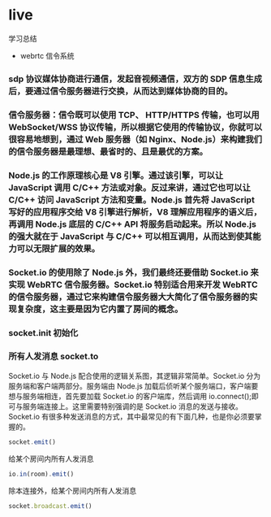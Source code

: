 # live

学习总结

- webrtc 信令系统

### sdp 协议媒体协商进行通信，发起音视频通信，双方的 SDP 信息生成后，要通过信令服务器进行交换，从而达到媒体协商的目的。

### 信令服务器：信令既可以使用 TCP、 HTTP/HTTPS 传输，也可以用 WebSocket/WSS 协议传输，所以根据它使用的传输协议，你就可以很容易地想到，通过 Web 服务器（如 Nginx、Node.js）来构建我们的信令服务器是最理想、最省时的、且是最优的方案。

### Node.js 的工作原理核心是 V8 引擎。通过该引擎，可以让 JavaScript 调用 C/C++ 方法或对象。反过来讲，通过它也可以让 C/C++ 访问 JavaScript 方法和变量。Node.js 首先将 JavaScript 写好的应用程序交给 V8 引擎进行解析，V8 理解应用程序的语义后，再调用 Node.js 底层的 C/C++ API 将服务启动起来。所以 Node.js 的强大就在于 JavaScript 与 C/C++ 可以相互调用，从而达到使其能力可以无限扩展的效果。

### Socket.io 的使用除了 Node.js 外，我们最终还要借助 Socket.io 来实现 WebRTC 信令服务器。Socket.io 特别适合用来开发 WebRTC 的信令服务器，通过它来构建信令服务器大大简化了信令服务器的实现复杂度，这主要是因为它内置了房间的概念。

### socket.init 初始化

### 所有人发消息 socket.to

Socket.io 与 Node.js 配合使用的逻辑关系图，其逻辑非常简单。Socket.io 分为服务端和客户端两部分。服务端由 Node.js 加载后侦听某个服务端口，客户端要想与服务端相连，首先要加载 Socket.io 的客户端库，然后调用 io.connect();即可与服务端连接上。这里需要特别强调的是 Socket.io 消息的发送与接收。Socket.io 有很多种发送消息的方式，其中最常见的有下面几种，也是你必须要掌握的。

```js
socket.emit()
```

给某个房间内所有人发消息

```js
io.in(room).emit()
```

除本连接外，给某个房间内所有人发消息

```js
socket.broadcast.emit()
```
